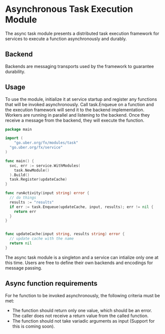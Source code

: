 # Asynchronous Task Execution Module

The async task module presents a distributed task execution framework
for services to execute a function asynchronously and durably.

## Backend
Backends are messaging transports used by the framework to guarantee durability.

## Usage
To use the module, initialize it at service startup and register any functions
that will be invoked asynchronously. Call task.Enqueue on a function and the
execution framework will send it to the backend implementation. Workers are
running in parallel and listening to the backend. Once they receive a message
from the backend, they will execute the function.

```go
package main

import (
	"go.uber.org/fx/modules/task"
  "go.uber.org/fx/service"
)

func main() {
  svc, err := service.WithModules(
    task.NewModule()
  ).Build()
  task.Register(updateCache)
}

func runActivity(input string) error {
  // do things
  results := "results"
  if err := task.Enqueue(updateCache, input, results); err != nil {
    return err
  }
}


func updateCache(input string, results string) error {
  // update cache with the name
  return nil
}
```

The async task module is a singleton and a service can intialize only one at this time.
Users are free to define their own backends and encodings for message passing.

## Async function requirements

For he function to be invoked asynchronously, the following criteria must be met:
* The function should return only one value, which should be an error. The caller does not receive a
return value from the called function.
* The function should not take variadic arguments as input (Support for this is coming soon).